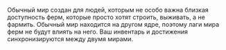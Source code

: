 Обычный мир создан для людей, которым не особо важна близкая доступность ферм, которые просто хотят строить, выживать, а не фармить.
Обычный мир находится на другом ядре, поэтому лаги мира ферм не будут влиять на него.
Ваш инвентарь и достижения синхронизируются между двумя мирами.
